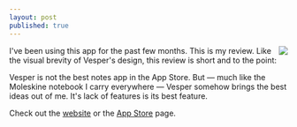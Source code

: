 ```yaml
---
layout: post
published: true
---
```


<img src="/assets/IMG_4382.PNG" style="float:right">
I've been using this app for the past few months. This is my review. Like the visual brevity of Vesper's design, this review is short and to the point:

Vesper is not the best notes app in the App Store. But — much like the Moleskine notebook I carry everywhere — Vesper somehow brings the best ideas out of me. It's lack of features is its best feature.

Check out the [website](http://vesperapp.co/) or the [App Store](https://itunes.apple.com/us/app/vesper/id655895325?mt=8&ign-mpt=uo%3D4) page.